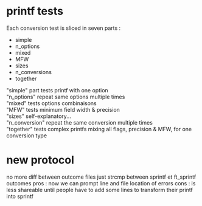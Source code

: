 # printf tests  
  
Each conversion test is sliced in seven parts :
- simple
- n_options
- mixed
- MFW
- sizes
- n_conversions
- together  

"simple" part tests printf with one option  
"n_options" repeat same options multiple times  
"mixed" tests options combinaisons  
"MFW" tests minimum field width & precision  
"sizes" self-explanatory...  
"n_conversion" repeat the same conversion multiple times  
"together" tests complex printfs mixing all flags, precision & MFW, for one conversion type  

# new protocol

no more diff between outcome files
just strcmp between sprintf et ft_sprintf outcomes
pros : now we can prompt line and file location of errors
cons : is less shareable until people have to add some lines to transform their printf into sprintf

